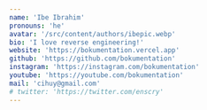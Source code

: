 ```yaml
---
name: 'Ibe Ibrahim'
pronouns: 'he'
avatar: '/src/content/authors/ibepic.webp'
bio: 'I love reverse engineering!'
website: 'https://bokumentation.vercel.app'
github: 'https://github.com/bokumentation'
instagram: 'https://instagram.com/bokumentation'
youtube: 'https://youtube.com/bokumentation'
mail: 'cihuy@gmail.com'
# twitter: 'https://twitter.com/enscry'
---
```

